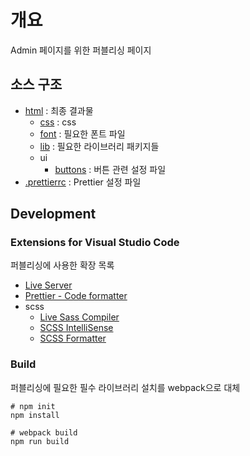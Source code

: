 # 개요

Admin 페이지를 위한 퍼블리싱 페이지

## 소스 구조

- [html](./html) : 최종 결과물
  - [css](./html/css) : css
  - [font](./html/font) : 필요한 폰트 파일
  - [lib](./html/lib) : 필요한 라이브러리 패키지들
  - ui
    - [buttons](./html/ui/buttons.html) : 버튼 관련 설정 파일
- [.prettierrc](.prettierrc) : Prettier 설정 파일

## Development

### Extensions for Visual Studio Code

퍼블리싱에 사용한 확장 목록

- [Live Server](https://marketplace.visualstudio.com/items?itemName=ritwickdey.LiveServer)
- [Prettier - Code formatter](https://marketplace.visualstudio.com/items?itemName=esbenp.prettier-vscode)
- scss
  - [Live Sass Compiler](https://marketplace.visualstudio.com/items?itemName=glenn2223.live-sass)
  - [SCSS IntelliSense](https://marketplace.visualstudio.com/items?itemName=mrmlnc.vscode-scss) 
  - [SCSS Formatter](https://marketplace.visualstudio.com/items?itemName=sibiraj-s.vscode-scss-formatter)

### Build

퍼블리싱에 필요한 필수 라이브러리 설치를 webpack으로 대체

```
# npm init
npm install

# webpack build
npm run build
```
